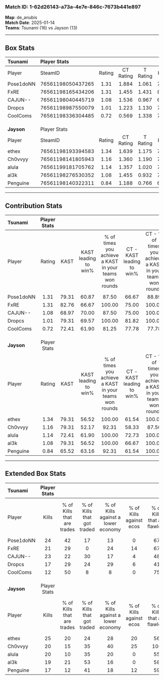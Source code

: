 ### Match ID: 1-62d26143-a73a-4e7e-846c-7673b441e897  
**Map**: de_anubis  
**Match Date**: 2025-01-14  
**Teams**: Tsunami (16) vs Jayson (13)  

---  

## Box Stats  

| **Tsunami** | Player Stats      |        |           |          |       |      |       |         |        |      |     |
| :- | :- | :-: | :-: | :-: | :-: | :-: | :-: | :-: | :-: | :-: | :-: |
| Player      | SteamID           | Rating | CT Rating | T Rating | KAST  | ADR  | Kills | Assists | Deaths | K/D  | HS% |
| Pose1doNN   | 76561198050437265 |  1.31  |   1.884   |  1.061   | 79.31 | 78.2 |  24   |    6    |   17   | 1.41 | 29  |
| FxRE        | 76561198165434206 |  1.31  |   1.455   |  1.431   | 82.76 | 83.9 |  21   |   13    |   16   | 1.31 | 52  |
| CAJUN--     | 76561198040445719 |  1.08  |   1.536   |  0.967   | 68.97 | 86.3 |  23   |   10    |   26   | 0.88 | 52  |
| Dropcs      | 76561198987550079 |  1.01  |   1.223   |  1.130   | 79.31 | 75.8 |  17   |    8    |   22   | 0.77 | 29  |
| CooIComs    | 76561198336304485 |  0.72  |   0.569   |  1.338   | 72.41 | 44.9 |  12   |    5    |   21   | 0.57 | 83  |
|             |                   |        |           |          |       |      |       |         |        |      |     |
|             |                   |        |           |          |       |      |       |         |        |      |     |
|             |                   |        |           |          |       |      |       |         |        |      |     |
| **Jayson**  | Player Stats      |        |           |          |       |      |       |         |        |      |     |
| Player      | SteamID           | Rating | CT Rating | T Rating | KAST  | ADR  | Kills | Assists | Deaths | K/D  | HS% |
| ethex       | 76561198193394583 |  1.34  |   1.639   |  1.175   | 79.31 | 81.8 |  25   |    6    |   18   | 1.39 | 48  |
| Ch0vvyy     | 76561198141805943 |  1.16  |   1.360   |  1.190   | 79.31 | 67.8 |  20   |    6    |   17   | 1.18 | 30  |
| alula       | 76561199181705762 |  1.14  |   1.357   |  1.020   | 72.41 | 81.0 |  20   |    6    |   18   | 1.11 | 40  |
| al3k        | 76561198276530352 |  1.08  |   1.455   |  0.932   | 79.31 | 80.0 |  19   |   11    |   23   | 0.83 | 57  |
| Penguine    | 76561198140322311 |  0.84  |   1.188   |  0.766   | 65.52 | 57.8 |  17   |    4    |   22   | 0.77 | 52  |
---  

## Contribution Stats  

| **Tsunami** | Player Stats |       |                      |                                                        |                           |                                                             |                          |                                                            |
| :- | :-: | :-: | :-: | :-: | :-: | :-: | :-: | :-: |
| Player      |    Rating    | KAST  | KAST leading to win% | % of times you achieve a KAST in your teams won rounds | CT - KAST leading to win% | CT - % of times you achieve a KAST in your teams won rounds | T - KAST leading to win% | T - % of times you achieve a KAST in your teams won rounds |
| Pose1doNN   |     1.31     | 79.31 |        60.87         |                         87.50                          |           66.67           |                            88.89                            |          54.55           |                           85.71                            |
| FxRE        |     1.31     | 82.76 |        66.67         |                         100.00                         |           75.00           |                           100.00                            |          58.33           |                           100.00                           |
| CAJUN--     |     1.08     | 68.97 |        70.00         |                         87.50                          |           75.00           |                           100.00                            |          62.50           |                           71.43                            |
| Dropcs      |     1.01     | 79.31 |        69.57         |                         100.00                         |           81.82           |                           100.00                            |          58.33           |                           100.00                           |
| CooIComs    |     0.72     | 72.41 |        61.90         |                         81.25                          |           77.78           |                            77.78                            |          50.00           |                           85.71                            |
|             |              |       |                      |                                                        |                           |                                                             |                          |                                                            |
|             |              |       |                      |                                                        |                           |                                                             |                          |                                                            |
|             |              |       |                      |                                                        |                           |                                                             |                          |                                                            |
| **Jayson**  | Player Stats |       |                      |                                                        |                           |                                                             |                          |                                                            |
| Player      |    Rating    | KAST  | KAST leading to win% | % of times you achieve a KAST in your teams won rounds | CT - KAST leading to win% | CT - % of times you achieve a KAST in your teams won rounds | T - KAST leading to win% | T - % of times you achieve a KAST in your teams won rounds |
| ethex       |     1.34     | 79.31 |        56.52         |                         100.00                         |           61.54           |                           100.00                            |          50.00           |                           100.00                           |
| Ch0vvyy     |     1.16     | 79.31 |        52.17         |                         92.31                          |           58.33           |                            87.50                            |          45.45           |                           100.00                           |
| alula       |     1.14     | 72.41 |        61.90         |                         100.00                         |           72.73           |                           100.00                            |          50.00           |                           100.00                           |
| al3k        |     1.08     | 79.31 |        56.52         |                         100.00                         |           66.67           |                           100.00                            |          45.45           |                           100.00                           |
| Penguine    |     0.84     | 65.52 |        63.16         |                         92.31                          |           61.54           |                           100.00                            |          66.67           |                           80.00                            |
---  

## Extended Box Stats  

| **Tsunami** | Player Stats |                            |                            |                                    |                         |                              |                                 |        |                             |                                     |                          |                               |                            |
| :- | :-: | :-: | :-: | :-: | :-: | :-: | :-: | :-: | :-: | :-: | :-: | :-: | :-: |
| Player      |    Kills     | % of Kills that are trades | % of Kills that got traded | % of Kills against a lower economy | % of Kills against ecos | % of Kills that are flawless | % of Kills that are close duels | Deaths | % of Deaths that get traded | % of Deaths against a lower economy | % of Deaths against ecos | % of Deaths that are flawless | % of Deaths that are close |
| Pose1doNN   |      24      |             42             |             17             |                 13                 |            0            |              67              |                0                |   17   |             35              |                 18                  |            0             |              76               |             6              |
| FxRE        |      21      |             29             |             0              |                 24                 |           14            |              67              |               10                |   16   |             31              |                 19                  |            0             |              75               |             6              |
| CAJUN--     |      23      |             22             |             30             |                 17                 |            4            |              48              |                0                |   26   |             27              |                 19                  |            4             |              65               |             4              |
| Dropcs      |      17      |             29             |             24             |                 29                 |            6            |              41              |               12                |   22   |             32              |                 18                  |            0             |              45               |             14             |
| CooIComs    |      12      |             50             |             8              |                 8                  |            0            |              75              |                0                |   21   |             52              |                 24                  |            5             |              62               |             0              |
|             |              |                            |                            |                                    |                         |                              |                                 |        |                             |                                     |                          |                               |                            |
|             |              |                            |                            |                                    |                         |                              |                                 |        |                             |                                     |                          |                               |                            |
|             |              |                            |                            |                                    |                         |                              |                                 |        |                             |                                     |                          |                               |                            |
| **Jayson**  | Player Stats |                            |                            |                                    |                         |                              |                                 |        |                             |                                     |                          |                               |                            |
| Player      |    Kills     | % of Kills that are trades | % of Kills that got traded | % of Kills against a lower economy | % of Kills against ecos | % of Kills that are flawless | % of Kills that are close duels | Deaths | % of Deaths that get traded | % of Deaths against a lower economy | % of Deaths against ecos | % of Deaths that are flawless | % of Deaths that are close |
| ethex       |      25      |             20             |             24             |                 28                 |           20            |              56              |                4                |   18   |             17              |                  6                  |            0             |              67               |             11             |
| Ch0vvyy     |      20      |             15             |             35             |                 40                 |           25            |             100              |                5                |   17   |              6              |                 12                  |            6             |              76               |             6              |
| alula       |      20      |             10             |             35             |                 20                 |            0            |              55              |               15                |   18   |             11              |                 17                  |            6             |              44               |             0              |
| al3k        |      19      |             21             |             53             |                 16                 |            0            |              58              |                5                |   23   |             22              |                 13                  |            4             |              57               |             4              |
| Penguine    |      17      |             12             |             41             |                 18                 |           12            |              59              |                6                |   22   |             27              |                 14                  |            5             |              55               |             5              |
